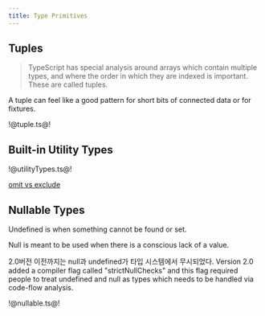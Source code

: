 ```yaml
---
title: Type Primitives
---
```


## Tuples

> TypeScript has special analysis around arrays which contain multiple types, and where the order in which they are indexed is important. These are called tuples.

A tuple can feel like a good pattern for short bits of connected data or for fixtures.

!@tuple.ts@!

## Built-in Utility Types

!@utilityTypes.ts@!

[omit vs exclude](https://stackoverflow.com/questions/56916532/difference-b-w-only-exclude-and-omit-pick-exclude-typescript)

## Nullable Types

Undefined is when something cannot be found or set.

Null is meant to be used when there is a conscious lack of a value.

2.0버전 이전까지는 null과 undefined가 타입 시스템에서 무시되었다. Version 2.0 added a compiler flag called "strictNullChecks" and this flag required people to treat undefined and null as types which needs to be handled via code-flow analysis.

!@nullable.ts@!
